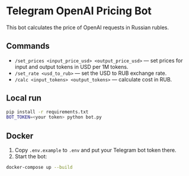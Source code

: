# Telegram OpenAI Pricing Bot

This bot calculates the price of OpenAI requests in Russian rubles.

## Commands

- `/set_prices <input_price_usd> <output_price_usd>` — set prices for input and output tokens in USD per 1M tokens.
- `/set_rate <usd_to_rub>` — set the USD to RUB exchange rate.
- `/calc <input_tokens> <output_tokens>` — calculate cost in RUB.

## Local run

```bash
pip install -r requirements.txt
BOT_TOKEN=<your token> python bot.py
```

## Docker

1. Copy `.env.example` to `.env` and put your Telegram bot token there.
2. Start the bot:

```bash
docker-compose up --build
```
